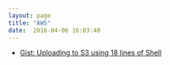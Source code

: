 ```yaml
---
layout: page
title: "AWS"
date:  2016-04-06 16:03:40
---
```


- [Gist: Uploading to S3 using 18 lines of Shell](https://gist.github.com/chrismdp/6c6b6c825b07f680e710)
